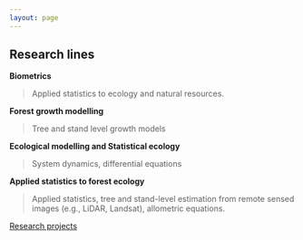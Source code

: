```yaml
---
layout: page
---
```


## Research lines

__Biometrics__

> Applied statistics to ecology and natural resources.

__Forest growth modelling__

> Tree and stand level growth models

__Ecological modelling and Statistical ecology__

> System dynamics, differential equations

__Applied statistics to forest ecology__

> Applied statistics, tree and stand-level estimation from remote sensed images (e.g., LiDAR, Landsat), allometric equations.


[Research projects](../resproj.md)

<!-- ### Footer

Last updated: August 2020 -->


